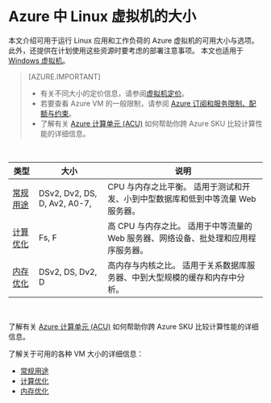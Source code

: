 <properties
    pageTitle="Azure 中的 Linux VM 大小 | Azure"
    description="列出 Azure 中 Linux 虚拟机的不同可用大小。"
    services="virtual-machines-linux"
    documentationcenter=""
    author="cynthn"
    manager="timlt"
    editor=""
    tags="azure-resource-manager,azure-service-management" />
<tags
    ms.assetid="da681171-f045-4c80-a5a9-d8bd47964673"
    ms.service="virtual-machines-linux"
    ms.devlang="na"
    ms.topic="article"
    ms.tgt_pltfrm="vm-linux"
    ms.workload="infrastructure-services"
    ms.date="03/22/2017"
    wacn.date="05/15/2017"
    ms.author="cynthn"
    ms.translationtype="Human Translation"
    ms.sourcegitcommit="457fc748a9a2d66d7a2906b988e127b09ee11e18"
    ms.openlocfilehash="b1e4d33e246bc66853eab2ddc0e1113a3d453793"
    ms.contentlocale="zh-cn"
    ms.lasthandoff="05/05/2017" />

# <a name="sizes-for-linux-virtual-machines-in-azure"></a>Azure 中 Linux 虚拟机的大小
本文介绍可用于运行 Linux 应用和工作负荷的 Azure 虚拟机的可用大小与选项。 此外，还提供在计划使用这些资源时要考虑的部署注意事项。 本文也适用于 [Windows 虚拟机](/documentation/articles/virtual-machines-windows-sizes/)。

> [AZURE.IMPORTANT]
> * 有关不同大小的定价信息，请参阅[虚拟机定价](/pricing/details/virtual-machines/)。 
> * 若要查看 Azure VM 的一般限制，请参阅 [Azure 订阅和服务限制、配额与约束](/documentation/articles/azure-subscription-service-limits/)。
> * 了解有关 [Azure 计算单元 (ACU)](/documentation/articles/virtual-machines-windows-acu/) 如何帮助你跨 Azure SKU 比较计算性能的详细信息。
> 
> 

<br>   

| 类型                     | 大小           |    说明       |
|--------------------------|-------------------|------------------------------------------------------------------------------------------------------------------------------------|
| [常规用途](/documentation/articles/virtual-machines-linux-sizes-general/)          | DSv2, Dv2, DS, D, Av2, A0-7,  | CPU 与内存之比平衡。 适用于测试和开发、小到中型数据库和低到中等流量 Web 服务器。 |
| [计算优化](/documentation/articles/virtual-machines-linux-sizes-compute/)        | Fs, F             | 高 CPU 与内存之比。 适用于中等流量的 Web 服务器、网络设备、批处理和应用程序服务器。        |
| [内存优化](/documentation/articles/virtual-machines-linux-sizes-memory/)         | DSv2, DS, Dv2, D   | 高内存与内核之比。 适用于关系数据库服务器、中到大型规模的缓存和内存中分析。                 |

<br>

了解有关 [Azure 计算单元 (ACU)](/documentation/articles/virtual-machines-windows-acu/) 如何帮助你跨 Azure SKU 比较计算性能的详细信息。

了解关于可用的各种 VM 大小的详细信息：
- [常规用途](/documentation/articles/virtual-machines-linux-sizes-general/)
- [计算优化](/documentation/articles/virtual-machines-linux-sizes-compute/)
- [内存优化](/documentation/articles/virtual-machines-linux-sizes-memory/)